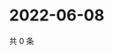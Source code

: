 # 2022-06-08

共 0 条

<!-- BEGIN WEIBO -->
<!-- 最后更新时间 Wed Jun 08 2022 07:00:47 GMT+0800 (China Standard Time) -->

<!-- END WEIBO -->
